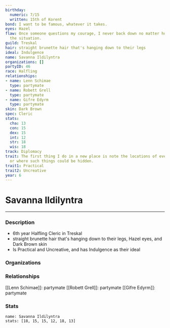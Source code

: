 ```yaml
---
birthday:
  numeric: 7/15
  written: 15th of Korent
bond: I want to be famous, whatever it takes.
eyes: Hazel
flaw: Once someone questions my courage, I never back down no matter how dangerous
  the situation.
guild: Treskal
hair: straight brunette hair that's hanging down to their legs
ideal: Indulgence
name: Savanna Ildilyntra
organizations: []
partyID: 46
race: Halfling
relationships:
- name: Lenn Schimae
  type: partymate
- name: Robett Grell
  type: partymate
- name: Gifre Edyrm
  type: partymate
skin: Dark Brown
spec: Cleric
stats:
  cha: 13
  con: 15
  dex: 15
  int: 12
  str: 18
  wis: 18
track: Diplomacy
trait: The first thing I do in a new place is note the locations of everything valuable-
  or where such things could be hidden.
trait1: Practical
trait2: Uncreative
year: 6
---
```

# Savanna Ildilyntra
---
### Description
- 6th year Halfling Cleric in Treskal
- straight brunette hair that's hanging down to their legs, Hazel eyes, and Dark Brown skin
- Is Practical and Uncreative, and has Indulgence as their ideal

### Organizations
### Relationships
[[Lenn Schimae]]: partymate
[[Robett Grell]]: partymate
[[Gifre Edyrm]]: partymate
### Stats
```statblock
name: Savanna Ildilyntra
stats: [18, 15, 15, 12, 18, 13]
```